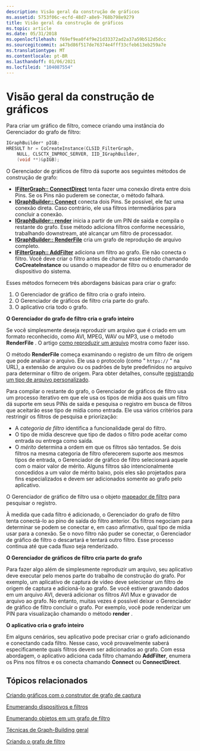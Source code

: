 ```yaml
---
description: Visão geral da construção de gráficos
ms.assetid: 5753f06c-ecfd-48d7-a8e9-768b798e9279
title: Visão geral da construção de gráficos
ms.topic: article
ms.date: 05/31/2018
ms.openlocfilehash: f69ef9ea0f4f9e21d33372ad2a37a59b512d5dcc
ms.sourcegitcommit: a47bd86f517de76374e4fff33cfeb613eb259a7e
ms.translationtype: MT
ms.contentlocale: pt-BR
ms.lasthandoff: 01/06/2021
ms.locfileid: "104087554"
---
```

# <a name="overview-of-graph-building"></a>Visão geral da construção de gráficos

Para criar um gráfico de filtro, comece criando uma instância do Gerenciador do grafo de filtro:


```C++
IGraphBuilder* pIGB;
HRESULT hr = CoCreateInstance(CLSID_FilterGraph,
    NULL, CLSCTX_INPROC_SERVER, IID_IGraphBuilder,
    (void **)&pIGB);
```



O Gerenciador de gráficos de filtro dá suporte aos seguintes métodos de construção de grafo:

-   [**IFilterGraph:: ConnectDirect**](/windows/desktop/api/Strmif/nf-strmif-ifiltergraph-connectdirect) tenta fazer uma conexão direta entre dois Pins. Se os Pins não puderem se conectar, o método falhará.
-   [**IGraphBuilder:: Connect**](/windows/desktop/api/Strmif/nf-strmif-igraphbuilder-connect) conecta dois Pins. Se possível, ele faz uma conexão direta. Caso contrário, ele usa filtros intermediários para concluir a conexão.
-   [**IGraphBuilder:: render**](/windows/desktop/api/Strmif/nf-strmif-igraphbuilder-render) inicia a partir de um PIN de saída e compila o restante do grafo. Esse método adiciona filtros conforme necessário, trabalhando downstream, até alcançar um filtro de processador.
-   [**IGraphBuilder:: RenderFile**](/windows/desktop/api/Strmif/nf-strmif-igraphbuilder-renderfile) cria um grafo de reprodução de arquivo completo.
-   [**IFilterGraph:: AddFilter**](/windows/desktop/api/Strmif/nf-strmif-ifiltergraph-addfilter) adiciona um filtro ao grafo. Ele não conecta o filtro. Você deve criar o filtro antes de chamar esse método chamando **CoCreateInstance** ou usando o mapeador de filtro ou o enumerador de dispositivo do sistema.

Esses métodos fornecem três abordagens básicas para criar o grafo:

1.  O Gerenciador de gráfico de filtro cria o grafo inteiro.
2.  O Gerenciador de gráficos de filtro cria parte do grafo.
3.  O aplicativo cria todo o grafo.

**O Gerenciador do grafo de filtro cria o grafo inteiro**

Se você simplesmente deseja reproduzir um arquivo que é criado em um formato reconhecido, como AVI, MPEG, WAV ou MP3, use o método **RenderFile** . O artigo [como reproduzir um arquivo](how-to-play-a-file.md) mostra como fazer isso.

O método **RenderFile** começa examinando o registro de um filtro de origem que pode analisar o arquivo. Ele usa o protocolo (como " `https://` " na URL), a extensão de arquivo ou os padrões de byte predefinidos no arquivo para determinar o filtro de origem. Para obter detalhes, consulte [registrando um tipo de arquivo personalizado](registering-a-custom-file-type.md).

Para compilar o restante do grafo, o Gerenciador de gráficos de filtro usa um processo iterativo em que ele usa os tipos de mídia aos quais um filtro dá suporte em seus PINs de saída e pesquisa o registro em busca de filtros que aceitarão esse tipo de mídia como entrada. Ele usa vários critérios para restringir os filtros de pesquisa e priorização:

-   A *categoria de filtro* identifica a funcionalidade geral do filtro.
-   O tipo de mídia descreve que tipo de dados o filtro pode aceitar como entrada ou entrega como saída.
-   O *mérito* determina a ordem em que os filtros são tentados. Se dois filtros na mesma categoria de filtro oferecerem suporte aos mesmos tipos de entrada, o Gerenciador de gráfico de filtro selecionará aquele com o maior valor de mérito. Alguns filtros são intencionalmente concedidos a um valor de mérito baixo, pois eles são projetados para fins especializados e devem ser adicionados somente ao grafo pelo aplicativo.

O Gerenciador de gráfico de filtro usa o objeto [mapeador de filtro](filter-mapper.md) para pesquisar o registro.

À medida que cada filtro é adicionado, o Gerenciador do grafo de filtro tenta conectá-lo ao pino de saída do filtro anterior. Os filtros negociam para determinar se podem se conectar e, em caso afirmativo, qual tipo de mídia usar para a conexão. Se o novo filtro não puder se conectar, o Gerenciador de gráfico de filtro o descartará e tentará outro filtro. Esse processo continua até que cada fluxo seja renderizado.

**O Gerenciador de gráficos de filtro cria parte do grafo**

Para fazer algo além de simplesmente reproduzir um arquivo, seu aplicativo deve executar pelo menos parte do trabalho de construção do grafo. Por exemplo, um aplicativo de captura de vídeo deve selecionar um filtro de origem de captura e adicioná-lo ao grafo. Se você estiver gravando dados em um arquivo AVI, deverá adicionar os filtros AVI Mux e gravador de arquivo ao grafo. No entanto, muitas vezes é possível deixar o Gerenciador de gráfico de filtro concluir o grafo. Por exemplo, você pode renderizar um PIN para visualização chamando o método **render** .

**O aplicativo cria o grafo inteiro**

Em alguns cenários, seu aplicativo pode precisar criar o grafo adicionando e conectando cada filtro. Nesse caso, você provavelmente saberá especificamente quais filtros devem ser adicionados ao grafo. Com essa abordagem, o aplicativo adiciona cada filtro chamando **AddFilter**, enumera os Pins nos filtros e os conecta chamando **Connect** ou **ConnectDirect**.

## <a name="related-topics"></a>Tópicos relacionados

<dl> <dt>

[Criando gráficos com o construtor de grafo de captura](building-graphs-with-the-capture-graph-builder.md)
</dt> <dt>

[Enumerando dispositivos e filtros](enumerating-devices-and-filters.md)
</dt> <dt>

[Enumerando objetos em um grafo de filtro](enumerating-objects-in-a-filter-graph.md)
</dt> <dt>

[Técnicas de Graph-Building geral](general-graph-building-techniques.md)
</dt> <dt>

[Criando o grafo de filtro](building-the-filter-graph.md)
</dt> </dl>

 

 




